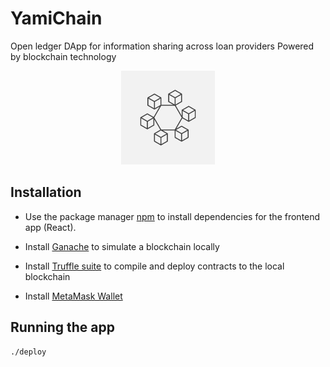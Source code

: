 # YamiChain



Open ledger DApp for information sharing across loan providers
Powered by blockchain technology

<p align="center">
  <img src="./client/src/img/yami.jpg" width="150" title="YamiChain" alt="YamiChain">
</p>

## Installation

- Use the package manager [npm](https://www.npmjs.com/) to install dependencies for the frontend app (React).

- Install [Ganache](https://www.trufflesuite.com/docs/ganache/quickstart) to simulate a blockchain locally

- Install [Truffle suite](https://www.trufflesuite.com/docs/truffle/getting-started/installation) to compile and deploy contracts to the local blockchain

- Install [MetaMask Wallet](https://metamask.io/)


## Running the app

```bash
./deploy
```
